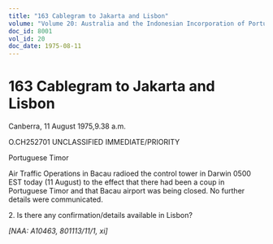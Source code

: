 ```yaml
---
title: "163 Cablegram to Jakarta and Lisbon"
volume: "Volume 20: Australia and the Indonesian Incorporation of Portuguese Timor, 1974-1976"
doc_id: 8001
vol_id: 20
doc_date: 1975-08-11
---
```


# 163 Cablegram to Jakarta and Lisbon

Canberra, 11 August 1975,9.38 a.m.

O.CH252701 UNCLASSIFIED IMMEDIATE/PRIORITY

Portuguese Timor

Air Traffic Operations in Bacau radioed the control tower in Darwin 0500 EST today (11 August) to the effect that there had been a coup in Portuguese Timor and that Bacau airport was being closed. No further details were communicated.

2\. Is there any confirmation/details available in Lisbon?

_[NAA: A10463, 801113/11/1, xi]_
